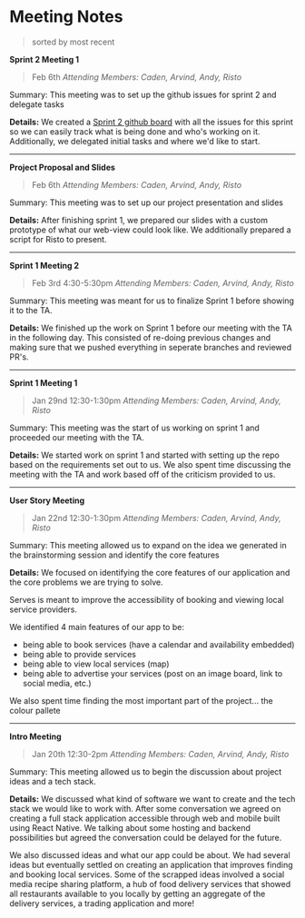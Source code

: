 # Meeting Notes

> sorted by most recent

**Sprint 2 Meeting 1**

> Feb 6th
> _Attending Members: Caden, Arvind, Andy, Risto_

Summary: This meeting was to set up the github issues for sprint 2 and delegate tasks

**Details:**
We created a [Sprint 2 github board](https://github.com/COMP4350/Servus/projects/1) with all the issues for this sprint so we can easily track what is being done and who's working on it. Additionally, we delegated initial tasks and where we'd like to start.

---

**Project Proposal and Slides**

> Feb 6th
> _Attending Members: Caden, Arvind, Andy, Risto_

Summary: This meeting was to set up our project presentation and slides

**Details:**
After finishing sprint 1, we prepared our slides with a custom prototype of what our web-view could look like. We additionally prepared a script for Risto to present.

---

**Sprint 1 Meeting 2**

> Feb 3rd 4:30-5:30pm
> _Attending Members: Caden, Arvind, Andy, Risto_

Summary: This meeting was meant for us to finalize Sprint 1 before showing it to the TA.

**Details:**
We finished up the work on Sprint 1 before our meeting with the TA in the following day. This consisted of re-doing previous changes and making sure that we pushed everything in seperate branches and reviewed PR's.

---

**Sprint 1 Meeting 1**

> Jan 29nd 12:30-1:30pm
> _Attending Members: Caden, Arvind, Andy, Risto_

Summary: This meeting was the start of us working on sprint 1 and proceeded our meeting with the TA.

**Details:**
We started work on sprint 1 and started with setting up the repo based on the requirements set out to us. We also spent time discussing the meeting with the TA and work based off of the criticism provided to us.

---

**User Story Meeting**

> Jan 22nd 12:30-1:30pm
> _Attending Members: Caden, Arvind, Andy, Risto_

Summary: This meeting allowed us to expand on the idea we generated in the brainstorming session and identify the core features

**Details:**
We focused on identifying the core features of our application and the core problems we are trying to solve.

Serves is meant to improve the accessibility of booking and viewing local service providers.

We identified 4 main features of our app to be:

-   being able to book services (have a calendar and availability embedded)
-   being able to provide services
-   being able to view local services (map)
-   being able to advertise your services (post on an image board, link to social media, etc.)

We also spent time finding the most important part of the project... the colour pallete

---

**Intro Meeting**

> Jan 20th 12:30-2pm
> _Attending Members: Caden, Arvind, Andy, Risto_

Summary: This meeting allowed us to begin the discussion about project ideas and a tech stack.

**Details:**
We discussed what kind of software we want to create and the tech stack we would like to work with. After some conversation we agreed on creating a full stack application accessible through web and mobile built using React Native. We talking about some hosting and backend possibilities but agreed the conversation could be delayed for the future.

We also discussed ideas and what our app could be about. We had several ideas but eventually settled on creating an application that improves finding and booking local services. Some of the scrapped ideas involved a social media recipe sharing platform, a hub of food delivery services that showed all restaurants available to you locally by getting an aggregate of the delivery services, a trading application and more!
